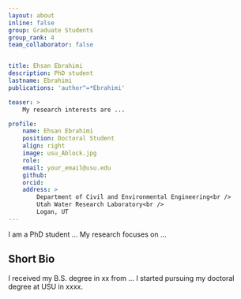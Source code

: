 ```yaml
---
layout: about
inline: false
group: Graduate Students
group_rank: 4
team_collaborator: false


title: Ehsan Ebrahimi
description: PhD student
lastname: Ebrahimi
publications: 'author^=*Ebrahimi'

teaser: >
    My research interests are ...

profile:
    name: Ehsan Ebrahimi
    position: Doctoral Student 
    align: right
    image: usu_Ablock.jpg
    role: 
    email: your_email@usu.edu
    github: 
    orcid: 
    address: >
        Department of Civil and Environmental Engineering<br />
        Utah Water Research Laboratory<br />
        Logan, UT
---
```


I am a PhD student ... My research focuses on ...

## Short Bio

I received my B.S. degree in xx from ... I started pursuing my doctoral degree at USU in xxxx.

